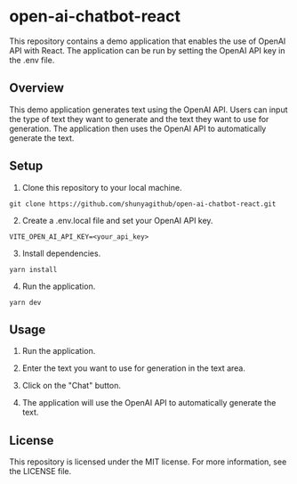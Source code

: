 # open-ai-chatbot-react

This repository contains a demo application that enables the use of OpenAI API with React. The application can be run by setting the OpenAI API key in the .env file.

## Overview

This demo application generates text using the OpenAI API. Users can input the type of text they want to generate and the text they want to use for generation. The application then uses the OpenAI API to automatically generate the text.

## Setup

1. Clone this repository to your local machine.

```
git clone https://github.com/shunyagithub/open-ai-chatbot-react.git
```

2. Create a .env.local file and set your OpenAI API key.

```
VITE_OPEN_AI_API_KEY=<your_api_key>
```

3. Install dependencies.

```
yarn install
```

4. Run the application.

```
yarn dev
```

## Usage

1. Run the application.

2. Enter the text you want to use for generation in the text area.

3. Click on the "Chat" button.

4. The application will use the OpenAI API to automatically generate the text.

## License

This repository is licensed under the MIT license. For more information, see the LICENSE file.

